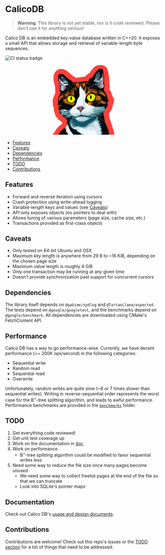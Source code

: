# CalicoDB

> **Warning**: This library is not yet stable, nor is it code reviewed. 
> Please don't use it for anything serious!

Calico DB is an embedded key-value database written in C++20.
It exposes a small API that allows storage and retrieval of variable-length byte sequences.

![CI status badge](https://github.com/andy-byers/CalicoDB/actions/workflows/actions.yml/badge.svg)

<div align="center">
    <img src="doc/mascot.png" style="width: 40%; max-width: 400px" />
</div>

+ [Features](#features)
+ [Caveats](#caveats)
+ [Dependencies](#dependencies)
+ [Performance](#performance)
+ [TODO](#todo)
+ [Contributions](#contributions)

## Features
+ Forward and reverse iteration using cursors
+ Crash protection using write-ahead logging
+ Variable-length keys and values (see [Caveats](#caveats))
+ API only exposes objects (no pointers to deal with)
+ Allows tuning of various parameters (page size, cache size, etc.)
+ Transactions provided as first-class objects

## Caveats
+ Only tested on 64-bit Ubuntu and OSX
+ Maximum key length is anywhere from 29 B to ~16 KiB, depending on the chosen page size
+ Maximum value length is roughly 4 GiB
+ Only one transaction may be running at any given time
+ Doesn't provide synchronization past support for concurrent cursors

## Dependencies
The library itself depends on `@gabime/spdlog` and `@TartanLlama/expected`.
The tests depend on `@google/googletest`, and the benchmarks depend on `@google/benchmark`.
All dependencies are downloaded using CMake's FetchContent API.

## Performance
Calico DB has a way to go performance-wise.
Currently, we have decent performance (>= 200K ops/second) in the following categories:
+ Sequential write
+ Random read
+ Sequential read
+ Overwrite

Unfortunately, random writes are quite slow (~6 or 7 times slower than sequential writes).
Writing in reverse-sequential order represents the worst case for the B<sup>+</sup>-tree splitting algorithm, and leads to awful performance.
Performance benchmarks are provided in the [`benchmarks`](benchmarks) folder.

## TODO
1. Get everything code reviewed!
2. Get unit test coverage up
3. Work on the documentation in [doc](doc)
4. Work on performance
    + B<sup>+</sup>-tree splitting algorithm could be modified to favor sequential writes less
5. Need some way to reduce the file size once many pages become unused
    + We need some way to collect freelist pages at the end of the file so that we can truncate
    + Look into SQLite's pointer maps

## Documentation
Check out Calico DB's [usage and design documents](doc).

## Contributions
Contributions are welcome!
Check out this repo's issues or the [TODO section](#todo) for a list of things that need to be addressed.


